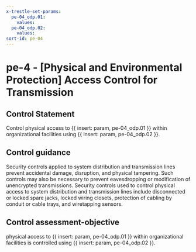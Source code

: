 ```yaml
---
x-trestle-set-params:
  pe-04_odp.01:
    values:
  pe-04_odp.02:
    values:
sort-id: pe-04
---
```


# pe-4 - \[Physical and Environmental Protection\] Access Control for Transmission

## Control Statement

Control physical access to {{ insert: param, pe-04_odp.01 }} within organizational facilities using {{ insert: param, pe-04_odp.02 }}.

## Control guidance

Security controls applied to system distribution and transmission lines prevent accidental damage, disruption, and physical tampering. Such controls may also be necessary to prevent eavesdropping or modification of unencrypted transmissions. Security controls used to control physical access to system distribution and transmission lines include disconnected or locked spare jacks, locked wiring closets, protection of cabling by conduit or cable trays, and wiretapping sensors.

## Control assessment-objective

physical access to {{ insert: param, pe-04_odp.01 }} within organizational facilities is controlled using {{ insert: param, pe-04_odp.02 }}.
